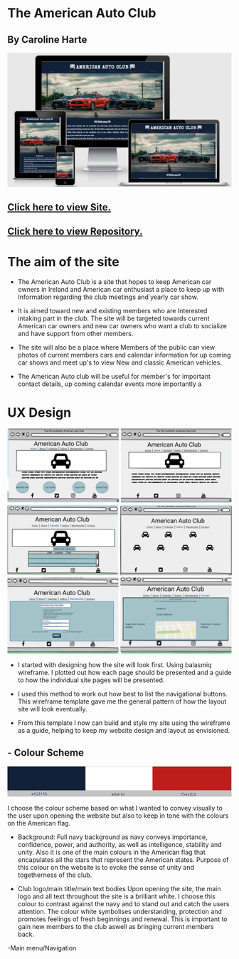 # The American Auto Club

## By Caroline Harte

![Project](assets/media/project.png)

## [Click here to view Site.](https://charte-dot.github.io/american-auto-club/)


## [Click here to view Repository.](https://github.com/Charte-dot/american-auto-club)



# The aim of the site

- The American Auto Club is a site that hopes to keep American car owners in Ireland and American car enthusiast a place to keep up with Information regarding the club meetings and yearly car show.

- It is aimed toward new and existing members who are Interested intaking part in the club. The site will be targeted towards current American car owners and new car owners who want a club to socialize and have support from other members.

- The site will also be a place where Members of the public can view photos of current members cars and calendar information for up coming car shows and meet up's to view New and classic American vehicles.

- The American Auto club will be useful for member's for important contact details, up coming calendar events more importantly a 

# UX Design
![Wireframe image](assets/media/Wireframe1.png)
- I started with designing how the site will look first. Using balasmiq wireframe. I plotted out how each page should be presented and a guide to how the individual site pages will be presented. 

- I used this method to work out how best to list the navigational buttons. This wireframe template gave me the general pattern of how the layout site will look eventually. 

- From this template I now can build and style my site using the wireframe as a guide, helping to keep my website design and layout as envisioned. 

## - __Colour Scheme__

![colours](assets/media/colour-scheme.png)

I choose the colour scheme based on what I wanted to convey visually to the user upon opening the website but also to keep in tone with the colours on the American flag.
- Background: Full navy background as navy conveys importance, confidence, power, and authority, as well as intelligence, stability and unity. Also it is one of the main colours in the American flag that encapulates all the stars that represent the American states. Purpose of this colour on the website is to evoke the sense of unity and togetherness of the club.

- Club logo/main title/main text bodies
Upon opening the site, the main logo and all text throughout the site is a brilliant white. I choose this colour to contrast against the navy and to stand out and catch the users attention. The colour white symbolises understanding, protection and promotes feelings of fresh beginnings and renewal. This is important to gain new members to the club aswell as bringing current members back.

-Main menu/Navigation





 


 


